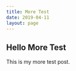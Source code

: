 ```yaml
---
title: More Test
date: 2019-04-11
layout: page
---
```


## Hello More Test

This is my more test post.